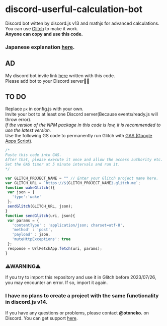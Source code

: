 # discord-userful-calculation-bot
Discord bot witten by discord.js v13 and mathjs for advanced calculations. You can use [Glitch](https://glitch.com/) to make it work.<br>
**Anyone can copy and use this code.**<br>
### Japanese explanation [here](https://note.com/otoneko1102/n/n10987618eae5).
## AD
My discord bot invite link [here](https://discord.com/api/oauth2/authorize?client_id=1108178870429036686&permissions=412384488512&scope=bot) written with this code.<br>
Please add bot to your Discord server🙏🙏
## TO DO
Replace `px` in config.js with your own.<br>
Invite your bot to at least one Discord server(Because events/ready.js will throw error).<br>
_If the version of the NPM package in this code is low, it is recommended to use the latest version._<br>
Use the following GS code to permanently run Glitch with [GAS (Google Apps Script)](https://script.google.com/).
```js
/*
Paste this code into GAS.
After that, please execute it once and allow the access authority etc.
Set the GAS timer at 5 minute intervals and run it.
*/

var GLITCH_PROJECT_NAME = "" // Enter your Glitch project name here.
var GLITCH_URL = `https://${GLITCH_PROJECT_NAME}.glitch.me`;
function wakeGlitch(){
 var json = {
   'type':'wake'
 };
 sendGlitch(GLITCH_URL, json);
}
function sendGlitch(uri, json){
 var params = {
   'contentType' : 'application/json; charset=utf-8',
   'method' : 'post',
   'payload' : json,
   'muteHttpExceptions': true
 };
 response = UrlFetchApp.fetch(uri, params);
}

```
### ⚠WARNING⚠
If you try to import this repository and use it in Glitch before 2023/07/26, you may encounter an error. If so, import it again.
### I have no plans to create a project with the same functionality in discord.js v14.
If you have any questions or problems, please contact **@otoneko.** on Discord. You can get support [here](https://discord.gg/yKW8wWKCnS).
